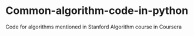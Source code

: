# Common-algorithm-code-in-python
Code for algorithms mentioned in Stanford Algorithm course in Coursera
